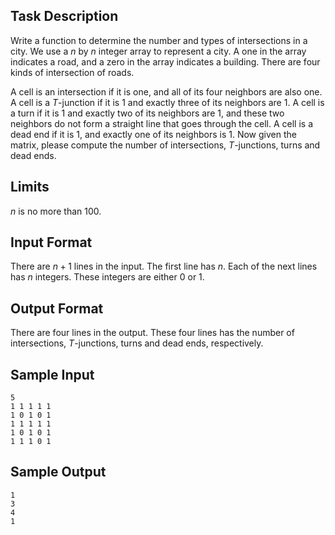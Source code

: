 ## Task Description ##

Write a function to determine the number and types of intersections in a city. We use a $n$ by $n$ integer array to represent a city. A one in the array indicates a road, and a zero in the array indicates a building. There are four kinds of intersection of roads.

A cell is an intersection if it is one, and all of its four neighbors are also one.
A cell is a $T$-junction if it is $1$ and exactly three of its neighbors are $1$.
A cell is a turn if it is $1$ and exactly two of its neighbors are $1$, and these two neighbors do not form a straight line that goes through the cell.
A cell is a dead end if it is $1$, and exactly one of its neighbors is $1$.
Now given the matrix, please compute the number of intersections, $T$-junctions, turns and dead ends.

## Limits ##

$n$ is no more than $100$.

## Input Format ##

There are $n + 1$ lines in the input. The first line has $n$. Each of the next lines has $n$ integers. These integers are either $0$ or $1$.

## Output Format ##

There are four lines in the output. These four lines has the number of intersections, $T$-junctions, turns and dead ends, respectively.

## Sample Input ##
```
5
1 1 1 1 1
1 0 1 0 1
1 1 1 1 1
1 0 1 0 1
1 1 1 0 1
```
## Sample Output ##
```
1
3
4
1
```
